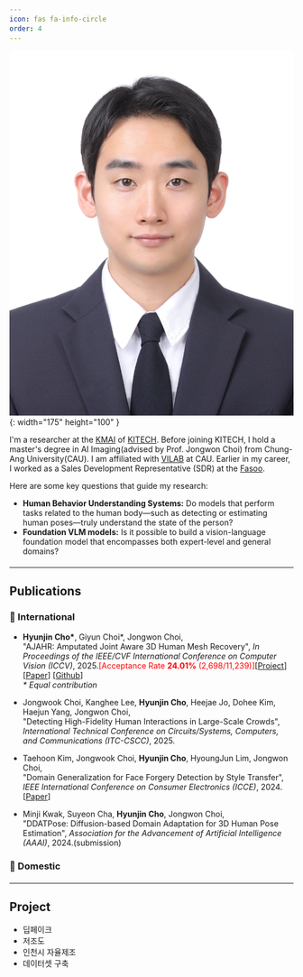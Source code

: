 ```yaml
---
icon: fas fa-info-circle
order: 4
---
```

![Desktop View](/assets/img/prof_pic.jpg){: width="175" height="100" }

<p>
I'm a researcher at the <a href="https://sites.google.com/view/kitech-kmai/home?authuser=0" target="_blank">KMAI</a> of <a href="https://eng.kitech.re.kr/main/" target="_blank">KITECH</a>. Before joining KITECH, I hold a master's degree in AI Imaging(advised by Prof. Jongwon Choi) from Chung-Ang University(CAU). I am affiliated with <a href="https://www.vilab.cau.ac.kr/" target="_blank">VILAB</a> at CAU. Earlier in my career, I worked as a Sales Development Representative (SDR) at the <a href="https://en.fasoo.com/" target="_blank">Fasoo</a>.
</p>
<p>
Here are some key questions that guide my research:
</p>
<ul>
  <li><strong>Human Behavior Understanding Systems:</strong> Do models that perform tasks related to the human body—such as detecting or estimating human poses—truly understand the state of the person?</li>
  <li><strong>Foundation VLM models:</strong> Is it possible to build a vision-language foundation model that encompasses both expert-level and general domains?</li>
</ul>

<hr style="margin-top: 20px; margin-bottom: 10px;">  <!-- 간격 줄인 선 -->

## Publications

### 📘 International

- **Hyunjin Cho\***, Giyun Choi\*, Jongwon Choi,  
  "AJAHR: Amputated Joint Aware 3D Human Mesh Recovery", *In Proceedings of the IEEE/CVF International Conference on Computer Vision (ICCV)*, 2025.<span style="color:red;">[Acceptance Rate <strong>24.01%</strong> (2,698/11,239)]</span>[[Project](https://chojinie.github.io/project_AJAHR/)] [[Paper](https://arxiv.org/abs/2404.xxxxx)] [[Github](https://github.com/chojinie/AJAHR_official)]<br><em>\* Equal contribution</em>

- Jongwook Choi, Kanghee Lee, **Hyunjin Cho**, Heejae Jo, Dohee Kim, Haejun Yang, Jongwon Choi,  
  "Detecting High-Fidelity Human Interactions in Large-Scale Crowds", *International Technical Conference on Circuits/Systems, Computers, and Communications (ITC-CSCC)*, 2025.

- Taehoon Kim, Jongwook Choi, **Hyunjin Cho**, HyoungJun Lim, Jongwon Choi,  
  "Domain Generalization for Face Forgery Detection by Style Transfer", *IEEE International Conference on Consumer Electronics (ICCE)*, 2024.[[Paper](https://ieeexplore.ieee.org/abstract/document/10444215)]

- Minji Kwak, Suyeon Cha, **Hyunjin Cho**, Jongwon Choi,  
  "DDATPose: Diffusion-based Domain Adaptation for 3D Human Pose Estimation", *Association for the Advancement of Artificial Intelligence (AAAI)*, 2024.(submission)

### 📙 Domestic


<hr style="margin-top: 20px; margin-bottom: 10px;">  <!-- 간격 줄인 선 -->

## Project

- 딥페이크
- 저조도
- 인천시 자율제조
- 데이터셋 구축